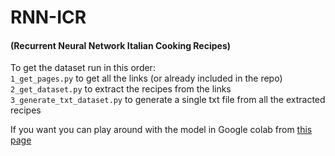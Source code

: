 # RNN-ICR  
#### (Recurrent Neural Network Italian Cooking Recipes)

To get the dataset run in this order:  
`1_get_pages.py` to get all the links (or already included in the repo)  
`2_get_dataset.py` to extract the recipes from the links  
`3_generate_txt_dataset.py` to generate a single txt file from all the extracted recipes  
  
    
If you want you can play around with the model in Google colab from [this page](https://colab.research.google.com/drive/11NF_j7cA1pHDZNoU_6f3D6e3hm0A5KMQ)